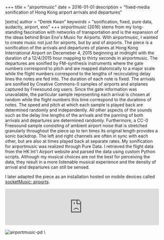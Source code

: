 +++
title = "airportmusic"
date = 2016-01-01
description = "fixed-media sonification of Hong Kong airport arrivals and departures"

[extra]
author = "Derek Kwan"
keywords = "sonification, fixed, pure data, audacity, airport, eno"
+++
_airportmusic_ (2016) stems from my long-standing fascination with networks of transportation and is the expansion of the ideas behind Brian Eno's Music for Airports. With airportmusic, I wanted to create music not just for airports, but by and of airports. The piece is a sonification of the arrivals and departures of planes at Hong Kong International Airport on Decemeber 4, 2015 beginning at midnight with the duration of a 12/4/2015 hour mapping to thirty seconds in airportmusic. The departures are sonified by FM-synthesis instruments where the gate numbers correspond to pitch and are mapped diatonically to a major scale while the flight numbers correspond to the lengths of recirculating delay lines the notes are fed into. The duration of each note is fixed. The arrivals are sonified by Creative Commons-0 samples of airports and airplanes captured by Freesound.org users. Since the gate information was unavailable, the particular sample representing each arrival is chosen at random while the flight numbers this time correspond to the durations of notes. The speed and pitch at which each sample is played back are determined randomly and independently. All other aspects of the sounds such as the delay line lengths of the arrivals and the panning of both arrivals and departures are determined randomly. Furthermore, a CC-0 Freesound sample consisting of ambient airport noise that is stretched granularly throughout the piece up to ten times its original length provides a sonic backdrop. The left and right channels are often in sync with each other, but are also at times played back at separate rates. My sonification for airportmusic was realized through Pure Data. I retrieved the flight data from the HK Int'l Airport website and parsed the data using custom Python scripts. Although my musical choices are not the best for perceiving the data, they result in a more listenable musical experience and the density of arrival and departures can still be sensed.

I later adapted the piece as an installation hosted on mobile devices called [socketMusic: airports](/project/install/smairports.html).

<iframe style="border: 0; width: 100%; height: 120px;" src="https://bandcamp.com/EmbeddedPlayer/track=3688676307/size=large/bgcol=ffffff/linkcol=0687f5/tracklist=false/artwork=small/transparent=true/" seamless><a href="http://derekxkwan.bandcamp.com/track/airportmusic">airportmusic by Derek Kwan</a></iframe>
	
![airportmusic-pd](/music/images/airportmusicdep-pd.png) \
